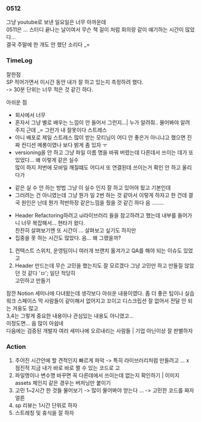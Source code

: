 ### 0512 

그냥 youtube로 보낸 일요일은 너무 아까운데 <br>
0511은 ... 스터디 끝나는 날이여서 무슨 책 걸이 처럼 회의랑 같이 얘기하는 시간이 많았다...<br>
결국 주말에 한 개도 안 했단 소리다 _=<br>



### TimeLog 

잘한점 <br>
SP 적어가면서 이시간 동안 내가 잘 하고 있는지 측정하려 했다. <br>
-> 30분 단위는 너무 적은 것 같긴 하다. <br>

아쉬운 점 <br>
* 회사에서 너무 <br>
* 혼자서 그냥 별로 배우는 느낌이 안 들어서 그런지...| 누가 알려줘.. 물어봐야 알려주지 근데 _= 그런가 내 잘못이다  스트레스 <br>
* 아니 배포로 제일 스트레스 많이 받는 모티님이 어디 안 좋은거 아니냐고 했으면 진짜 컨디션 메롱이였나 보다 밝게 좀 있자 ㅜ <br>
* versioning을 안 하고 그냥 파일 이름 명을 바꿔 버렸는데 다른데서 쓰이는 데가 또 있었다... 왜 이렇게 같은 실수 <br>많이 하지 저번에 모바일 깨질떄도 어디서 또 연결된데 쓰이는거 확인 안 하고 올리다가 <br>
- 같은 실 수 안 하는 방법 그냥 이 실수 인지 잘 하고 있어야 됬고 기본인데 <br>
- 그러려는 건 아니였는데 그냥 뭔가 일 2번 하는 것 같아서 이렇게 하자고 한 건데 결국 원인은 난데 뭔가 적반하장 같은느낌을 줬을 것 같긴 하다 음 ........<br>
* Header Refactoring하려고 ui라이브러리 들을 참고하려고 했는데 내부를 들어가니 너무 복잡해서... 현타가 왔다. <br>찬찬히 살펴보기엔 또 시간이 ... 살펴보고 싶기도 하지만 <br>
* 집중을 못 하는 시간도 많았다. 음... 왜 그랬을까? <br>
1. 컨텍스트 스위치, 운영팀이니 여러개 브랜치 옮겨가고 QA를 해야 되는 이슈도 있었고 <br>
2. Header 만드는데 무슨 고민을 했는지도 잘 모르겠다 그냥 고민만 하고 만들질 않았던 것 같다 'ㅁ'; 일단 적당히<br> 고민하고 만들기 <br>

잠깐 Notion 세미나에 다녀왔는데 생각보다 아쉬운 내용이였다. 좀 더 좋은 팁이나 실습 <br>
워크 스페이스 막 사람들이 같이해서 없어지고 꼬이고 디스크립션 잘 없어서 전달 안 되는 겨웅도 많고  <br>
3,4는 그렇게 중요한 내용이나 관심있는 내용도 아니였고... <br>
이정도면... 음 많이 아쉽네 <br>
다음에는 검증된 개발자 여러 세미나에 오르내리는 사람들 | 기업 아닌이상 잘 판별하자 <br>


### Action 

1. 주어진 시간안에 할 견적인지 빠르게 파악 -> 특히 라이브러리처럼 만들려고 ... x 점진적 지금 내가 바로 바로 짤 수 있는 코드로 고 
2. 파일명이나 변수명 바꾸면 꼭 다른데에서 쓰이는데 없는지 확인하기 | 이미지 assets 체인지 같은 경우는 버저닝만 붙이기 
3. 고민 1~2시간 한 것들 물어보기 -> 많이 물어봐야 얻는다 ... -> 고민한 코드를 짜자 얼른 
4. sp 리뷰는 1시간 단위로 하자 
5. 스트레칭 및 휴식을 잘 하자 







